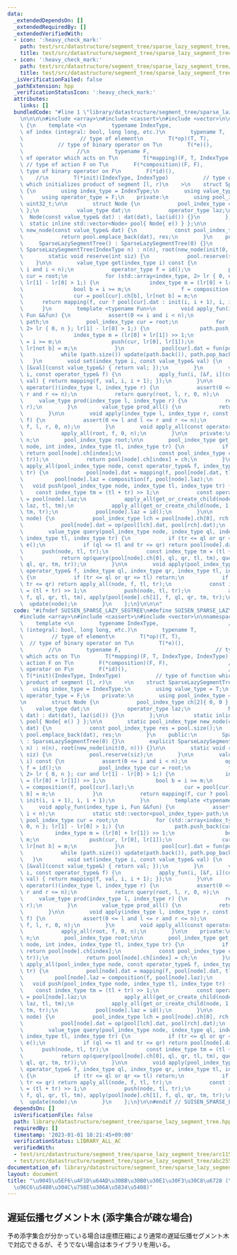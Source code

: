 ```yaml
---
data:
  _extendedDependsOn: []
  _extendedRequiredBy: []
  _extendedVerifiedWith:
  - icon: ':heavy_check_mark:'
    path: test/src/datastructure/segment_tree/sparse_lazy_segment_tree/abc255_Ex.test.cpp
    title: test/src/datastructure/segment_tree/sparse_lazy_segment_tree/abc255_Ex.test.cpp
  - icon: ':heavy_check_mark:'
    path: test/src/datastructure/segment_tree/sparse_lazy_segment_tree/arc115_e.test.cpp
    title: test/src/datastructure/segment_tree/sparse_lazy_segment_tree/arc115_e.test.cpp
  _isVerificationFailed: false
  _pathExtension: hpp
  _verificationStatusIcon: ':heavy_check_mark:'
  attributes:
    links: []
  bundledCode: "#line 1 \"library/datastructure/segment_tree/sparse_lazy_segment_tree.hpp\"\
    \n\n\n\n#include <array>\n#include <cassert>\n#include <vector>\n\nnamespace suisen\
    \ {\n    template <\n        typename IndexType,                      // type\
    \ of index (integral: bool, long long, etc.)\n        typename T,            \
    \                  // type of element\n        T(*op)(T, T),                 \
    \           // type of binary operator on T\n        T(*e)(),                \
    \                 //\n        typename F,                              // type\
    \ of operator which acts on T\n        T(*mapping)(F, T, IndexType, IndexType),\
    \ // type of action F on T\n        F(*composition)(F, F),                   //\
    \ type of binary operator on F\n        F(*id)(),                            \
    \    //\n        T(*init)(IndexType, IndexType)           // type of function\
    \ which initializes product of segment [l, r)\n    >\n    struct SparseLazySegmentTree\
    \ {\n        using index_type = IndexType;\n        using value_type = T;\n  \
    \      using operator_type = F;\n    private:\n        using pool_index_type =\
    \ uint32_t;\n\n        struct Node {\n            pool_index_type ch[2]{ 0, 0\
    \ };\n            value_type dat;\n            operator_type laz;\n          \
    \  Node(const value_type& dat) : dat(dat), laz(id()) {}\n        };\n\n      \
    \  static inline std::vector<Node> pool{ Node{ e() } };\n\n        static pool_index_type\
    \ new_node(const value_type& dat) {\n            const pool_index_type res = pool.size();\n\
    \            return pool.emplace_back(dat), res;\n        }\n    public:\n   \
    \     SparseLazySegmentTree() : SparseLazySegmentTree(0) {}\n        explicit\
    \ SparseLazySegmentTree(IndexType n) : n(n), root(new_node(init(0, n))) {}\n\n\
    \        static void reserve(int siz) {\n            pool.reserve(siz);\n    \
    \    }\n\n        value_type get(index_type i) const {\n            assert(0 <=\
    \ i and i < n);\n            operator_type f = id();\n            pool_index_type\
    \ cur = root;\n            for (std::array<index_type, 2> lr { 0, n }; cur and\
    \ lr[1] - lr[0] > 1;) {\n                index_type m = (lr[0] + lr[1]) >> 1;\n\
    \                bool b = i >= m;\n                f = composition(f, pool[cur].laz);\n\
    \                cur = pool[cur].ch[b], lr[not b] = m;\n            }\n      \
    \      return mapping(f, cur ? pool[cur].dat : init(i, i + 1), i, i + 1);\n  \
    \      }\n        template <typename Fun>\n        void apply_fun(index_type i,\
    \ Fun &&fun) {\n            assert(0 <= i and i < n);\n            static std::vector<pool_index_type>\
    \ path;\n            pool_index_type cur = root;\n            for (std::array<index_type,\
    \ 2> lr { 0, n }; lr[1] - lr[0] > 1;) {\n                path.push_back(cur);\n\
    \                index_type m = (lr[0] + lr[1]) >> 1;\n                bool b\
    \ = i >= m;\n                push(cur, lr[0], lr[1]);\n                cur = pool[cur].ch[b],\
    \ lr[not b] = m;\n            }\n            pool[cur].dat = fun(pool[cur].dat);\n\
    \            while (path.size()) update(path.back()), path.pop_back();\n     \
    \   }\n        void set(index_type i, const value_type& val) {\n            apply_fun(i,\
    \ [&val](const value_type&) { return val; });\n        }\n        void apply(index_type\
    \ i, const operator_type& f) {\n            apply_fun(i, [&f, i](const value_type&\
    \ val) { return mapping(f, val, i, i + 1); });\n        }\n\n        value_type\
    \ operator()(index_type l, index_type r) {\n            assert(0 <= l and l <=\
    \ r and r <= n);\n            return query(root, l, r, 0, n);\n        }\n   \
    \     value_type prod(index_type l, index_type r) {\n            return (*this)(l,\
    \ r);\n        }\n        value_type prod_all() {\n            return pool[root].dat;\n\
    \        }\n\n        void apply(index_type l, index_type r, const operator_type&\
    \ f) {\n            assert(0 <= l and l <= r and r <= n);\n            apply(root,\
    \ f, l, r, 0, n);\n        }\n        void apply_all(const operator_type& f) {\n\
    \            apply_all(root, f, 0, n);\n        }\n\n    private:\n        index_type\
    \ n;\n        pool_index_type root;\n\n        pool_index_type get_or_create_child(pool_index_type\
    \ node, int index, index_type tl, index_type tr) {\n            if (pool[node].ch[index])\
    \ return pool[node].ch[index];\n            const pool_index_type ch = new_node(init(tl,\
    \ tr));\n            return pool[node].ch[index] = ch;\n        }\n\n        void\
    \ apply_all(pool_index_type node, const operator_type& f, index_type tl, index_type\
    \ tr) {\n            pool[node].dat = mapping(f, pool[node].dat, tl, tr);\n  \
    \          pool[node].laz = composition(f, pool[node].laz);\n        }\n     \
    \   void push(pool_index_type node, index_type tl, index_type tr) {\n        \
    \    const index_type tm = (tl + tr) >> 1;\n            const operator_type laz\
    \ = pool[node].laz;\n            apply_all(get_or_create_child(node, 0, tl, tm),\
    \ laz, tl, tm);\n            apply_all(get_or_create_child(node, 1, tm, tr), laz,\
    \ tm, tr);\n            pool[node].laz = id();\n        }\n\n        void update(pool_index_type\
    \ node) {\n            pool_index_type lch = pool[node].ch[0], rch = pool[node].ch[1];\n\
    \            pool[node].dat = op(pool[lch].dat, pool[rch].dat);\n        }\n\n\
    \        value_type query(pool_index_type node, index_type ql, index_type qr,\
    \ index_type tl, index_type tr) {\n            if (tr <= ql or qr <= tl) return\
    \ e();\n            if (ql <= tl and tr <= qr) return pool[node].dat;\n      \
    \      push(node, tl, tr);\n            const index_type tm = (tl + tr) >> 1;\n\
    \            return op(query(pool[node].ch[0], ql, qr, tl, tm), query(pool[node].ch[1],\
    \ ql, qr, tm, tr));\n        }\n\n        void apply(pool_index_type node, const\
    \ operator_type& f, index_type ql, index_type qr, index_type tl, index_type tr)\
    \ {\n            if (tr <= ql or qr <= tl) return;\n            if (ql <= tl and\
    \ tr <= qr) return apply_all(node, f, tl, tr);\n            const index_type tm\
    \ = (tl + tr) >> 1;\n            push(node, tl, tr);\n            apply(pool[node].ch[0],\
    \ f, ql, qr, tl, tm), apply(pool[node].ch[1], f, ql, qr, tm, tr);\n          \
    \  update(node);\n        }\n    };\n}\n\n\n"
  code: "#ifndef SUISEN_SPARSE_LAZY_SEGTREE\n#define SUISEN_SPARSE_LAZY_SEGTREE\n\n\
    #include <array>\n#include <cassert>\n#include <vector>\n\nnamespace suisen {\n\
    \    template <\n        typename IndexType,                      // type of index\
    \ (integral: bool, long long, etc.)\n        typename T,                     \
    \         // type of element\n        T(*op)(T, T),                          \
    \  // type of binary operator on T\n        T(*e)(),                         \
    \        //\n        typename F,                              // type of operator\
    \ which acts on T\n        T(*mapping)(F, T, IndexType, IndexType), // type of\
    \ action F on T\n        F(*composition)(F, F),                   // type of binary\
    \ operator on F\n        F(*id)(),                                //\n       \
    \ T(*init)(IndexType, IndexType)           // type of function which initializes\
    \ product of segment [l, r)\n    >\n    struct SparseLazySegmentTree {\n     \
    \   using index_type = IndexType;\n        using value_type = T;\n        using\
    \ operator_type = F;\n    private:\n        using pool_index_type = uint32_t;\n\
    \n        struct Node {\n            pool_index_type ch[2]{ 0, 0 };\n        \
    \    value_type dat;\n            operator_type laz;\n            Node(const value_type&\
    \ dat) : dat(dat), laz(id()) {}\n        };\n\n        static inline std::vector<Node>\
    \ pool{ Node{ e() } };\n\n        static pool_index_type new_node(const value_type&\
    \ dat) {\n            const pool_index_type res = pool.size();\n            return\
    \ pool.emplace_back(dat), res;\n        }\n    public:\n        SparseLazySegmentTree()\
    \ : SparseLazySegmentTree(0) {}\n        explicit SparseLazySegmentTree(IndexType\
    \ n) : n(n), root(new_node(init(0, n))) {}\n\n        static void reserve(int\
    \ siz) {\n            pool.reserve(siz);\n        }\n\n        value_type get(index_type\
    \ i) const {\n            assert(0 <= i and i < n);\n            operator_type\
    \ f = id();\n            pool_index_type cur = root;\n            for (std::array<index_type,\
    \ 2> lr { 0, n }; cur and lr[1] - lr[0] > 1;) {\n                index_type m\
    \ = (lr[0] + lr[1]) >> 1;\n                bool b = i >= m;\n                f\
    \ = composition(f, pool[cur].laz);\n                cur = pool[cur].ch[b], lr[not\
    \ b] = m;\n            }\n            return mapping(f, cur ? pool[cur].dat :\
    \ init(i, i + 1), i, i + 1);\n        }\n        template <typename Fun>\n   \
    \     void apply_fun(index_type i, Fun &&fun) {\n            assert(0 <= i and\
    \ i < n);\n            static std::vector<pool_index_type> path;\n           \
    \ pool_index_type cur = root;\n            for (std::array<index_type, 2> lr {\
    \ 0, n }; lr[1] - lr[0] > 1;) {\n                path.push_back(cur);\n      \
    \          index_type m = (lr[0] + lr[1]) >> 1;\n                bool b = i >=\
    \ m;\n                push(cur, lr[0], lr[1]);\n                cur = pool[cur].ch[b],\
    \ lr[not b] = m;\n            }\n            pool[cur].dat = fun(pool[cur].dat);\n\
    \            while (path.size()) update(path.back()), path.pop_back();\n     \
    \   }\n        void set(index_type i, const value_type& val) {\n            apply_fun(i,\
    \ [&val](const value_type&) { return val; });\n        }\n        void apply(index_type\
    \ i, const operator_type& f) {\n            apply_fun(i, [&f, i](const value_type&\
    \ val) { return mapping(f, val, i, i + 1); });\n        }\n\n        value_type\
    \ operator()(index_type l, index_type r) {\n            assert(0 <= l and l <=\
    \ r and r <= n);\n            return query(root, l, r, 0, n);\n        }\n   \
    \     value_type prod(index_type l, index_type r) {\n            return (*this)(l,\
    \ r);\n        }\n        value_type prod_all() {\n            return pool[root].dat;\n\
    \        }\n\n        void apply(index_type l, index_type r, const operator_type&\
    \ f) {\n            assert(0 <= l and l <= r and r <= n);\n            apply(root,\
    \ f, l, r, 0, n);\n        }\n        void apply_all(const operator_type& f) {\n\
    \            apply_all(root, f, 0, n);\n        }\n\n    private:\n        index_type\
    \ n;\n        pool_index_type root;\n\n        pool_index_type get_or_create_child(pool_index_type\
    \ node, int index, index_type tl, index_type tr) {\n            if (pool[node].ch[index])\
    \ return pool[node].ch[index];\n            const pool_index_type ch = new_node(init(tl,\
    \ tr));\n            return pool[node].ch[index] = ch;\n        }\n\n        void\
    \ apply_all(pool_index_type node, const operator_type& f, index_type tl, index_type\
    \ tr) {\n            pool[node].dat = mapping(f, pool[node].dat, tl, tr);\n  \
    \          pool[node].laz = composition(f, pool[node].laz);\n        }\n     \
    \   void push(pool_index_type node, index_type tl, index_type tr) {\n        \
    \    const index_type tm = (tl + tr) >> 1;\n            const operator_type laz\
    \ = pool[node].laz;\n            apply_all(get_or_create_child(node, 0, tl, tm),\
    \ laz, tl, tm);\n            apply_all(get_or_create_child(node, 1, tm, tr), laz,\
    \ tm, tr);\n            pool[node].laz = id();\n        }\n\n        void update(pool_index_type\
    \ node) {\n            pool_index_type lch = pool[node].ch[0], rch = pool[node].ch[1];\n\
    \            pool[node].dat = op(pool[lch].dat, pool[rch].dat);\n        }\n\n\
    \        value_type query(pool_index_type node, index_type ql, index_type qr,\
    \ index_type tl, index_type tr) {\n            if (tr <= ql or qr <= tl) return\
    \ e();\n            if (ql <= tl and tr <= qr) return pool[node].dat;\n      \
    \      push(node, tl, tr);\n            const index_type tm = (tl + tr) >> 1;\n\
    \            return op(query(pool[node].ch[0], ql, qr, tl, tm), query(pool[node].ch[1],\
    \ ql, qr, tm, tr));\n        }\n\n        void apply(pool_index_type node, const\
    \ operator_type& f, index_type ql, index_type qr, index_type tl, index_type tr)\
    \ {\n            if (tr <= ql or qr <= tl) return;\n            if (ql <= tl and\
    \ tr <= qr) return apply_all(node, f, tl, tr);\n            const index_type tm\
    \ = (tl + tr) >> 1;\n            push(node, tl, tr);\n            apply(pool[node].ch[0],\
    \ f, ql, qr, tl, tm), apply(pool[node].ch[1], f, ql, qr, tm, tr);\n          \
    \  update(node);\n        }\n    };\n}\n\n#endif // SUISEN_SPARSE_LAZY_SEGTREE\n"
  dependsOn: []
  isVerificationFile: false
  path: library/datastructure/segment_tree/sparse_lazy_segment_tree.hpp
  requiredBy: []
  timestamp: '2023-01-01 18:21:45+09:00'
  verificationStatus: LIBRARY_ALL_AC
  verifiedWith:
  - test/src/datastructure/segment_tree/sparse_lazy_segment_tree/arc115_e.test.cpp
  - test/src/datastructure/segment_tree/sparse_lazy_segment_tree/abc255_Ex.test.cpp
documentation_of: library/datastructure/segment_tree/sparse_lazy_segment_tree.hpp
layout: document
title: "\u9045\u5EF6\u4F1D\u64AD\u30BB\u30B0\u30E1\u30F3\u30C8\u6728 (\u6DFB\u5B57\
  \u96C6\u5408\u304C\u758E\u306A\u5834\u5408)"
---
```

## 遅延伝播セグメント木 (添字集合が疎な場合)

予め添字集合が分かっている場合は座標圧縮により通常の遅延伝播セグメント木で対応できるが、そうでない場合は本ライブラリを用いる。

